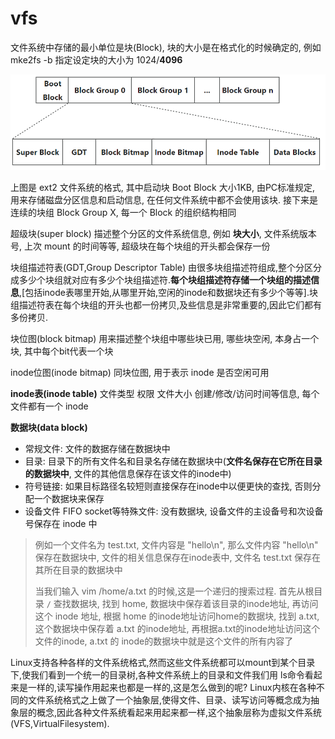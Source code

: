 
# vfs

文件系统中存储的最小单位是块(Block), 块的大小是在格式化的时候确定的, 例如 mke2fs -b 指定设定块的大小为 1024/**4096**

![20230423160821](https://raw.githubusercontent.com/learner-lu/picbed/master/20230423160821.png)

上图是 ext2 文件系统的格式, 其中启动块 Boot Block 大小1KB, 由PC标准规定, 用来存储磁盘分区信息和启动信息, 在任何文件系统中都不会使用该块. 接下来是连续的块组 Block Group X, 每一个 Block 的组织结构相同

超级块(super block) 描述整个分区的文件系统信息, 例如 **块大小**, 文件系统版本号, 上次 mount 的时间等等, 超级块在每个块组的开头都会保存一份

块组描述符表(GDT,Group Descriptor Table) 由很多块组描述符组成,整个分区分成多少个块组就对应有多少个块组描述符.**每个块组描述符存储一个块组的描述信息**,[包括inode表哪里开始,从哪里开始,空闲的inode和数据块还有多少个等等].块组描述符表在每个块组的开头也都一份拷贝,及些信息是非常重要的,因此它们都有多份拷贝.

块位图(block bitmap) 用来描述整个块组中哪些块已用, 哪些块空闲, 本身占一个块, 其中每个bit代表一个块

inode位图(inode bitmap) 同块位图, 用于表示 inode 是否空闲可用

**inode表(inode table)** 文件类型 权限 文件大小 创建/修改/访问时间等信息, 每个文件都有一个 inode

**数据块(data block)**

- 常规文件: 文件的数据存储在数据块中
- 目录: 目录下的所有文件名和目录名存储在数据块中(**文件名保存在它所在目录的数据块中**, 文件的其他信息保存在该文件的inode中)
- 符号链接: 如果目标路径名较短则直接保存在inode中以便更快的查找, 否则分配一个数据块来保存
- 设备文件 FIFO socket等特殊文件: 没有数据块, 设备文件的主设备号和次设备号保存在 inode 中

> 例如一个文件名为 test.txt, 文件内容是 "hello\n", 那么文件内容 "hello\n" 保存在数据块中, 文件的相关信息保存在inode表中, 文件名 test.txt 保存在其所在目录的数据块中
>
> 当我们输入 vim /home/a.txt 的时候,这是一个递归的搜索过程.  首先从根目录 `/` 查找数据块, 找到 home, 数据块中保存着该目录的inode地址, 再访问这个 inode 地址, 根据 home 的inode地址访问home的数据块, 找到 a.txt, 这个数据块中保存着 a.txt 的inode地址, 再根据a.txt的inode地址访问这个文件的inode, a.txt 的 inode的数据块中就是这个文件的所有内容了

Linux支持各种各样的文件系统格式,然而这些文件系统都可以mount到某个目录下,使我们看到一个统一的目录树,各种文件系统上的目录和文件我们用 ls命令看起来是一样的,读写操作用起来也都是一样的,这是怎么做到的呢? Linux内核在各种不同的文件系统格式之上做了一个抽象层,使得文件、目录、读写访问等概念成为抽象层的概念,因此各种文件系统看起来用起来都一样,这个抽象层称为虚拟文件系统(VFS,VirtualFilesystem).


